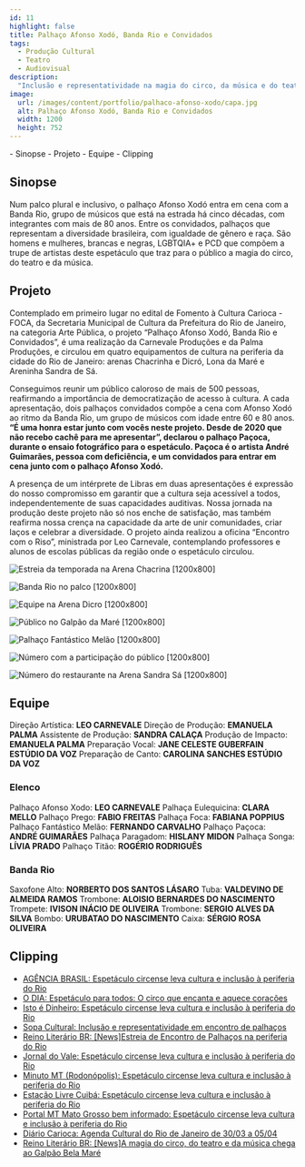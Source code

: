 ```yaml
---
id: 11
highlight: false
title: Palhaço Afonso Xodó, Banda Rio e Convidados
tags:
  - Produção Cultural
  - Teatro
  - Audiovisual
description:
  "Inclusão e representatividade na magia do circo, da música e do teatro."
image:
  url: /images/content/portfolio/palhaco-afonso-xodo/capa.jpg
  alt: Palhaço Afonso Xodó, Banda Rio e Convidados
  width: 1200
  height: 752
---
```

<Titulo/>

<Tags />

<RedesSociais />

<IconeCompartilhar />

<ImagemPrincipal />

<Toc>
- Sinopse
- Projeto
- Equipe
- Clipping
</Toc>

## Sinopse

Num palco plural e inclusivo, o palhaço Afonso Xodó entra em cena com a Banda Rio, grupo de músicos que está na estrada há cinco décadas, com integrantes com mais de 80 anos. Entre os convidados, palhaços que representam a diversidade brasileira, com igualdade de gênero e raça. São homens e mulheres, brancas e negras, LGBTQIA+ e PCD que compõem a trupe de artistas deste espetáculo que traz para o público a magia do circo, do teatro e da música.

<Youtube url="https://www.youtube.com/watch?v=GhIaWCMR-G0" aspectRatio="21/9" fullWidth cover/>

## Projeto

Contemplado em primeiro lugar no edital de Fomento à Cultura Carioca - FOCA, da Secretaria Municipal de Cultura da Prefeitura do Rio de Janeiro, na categoria Arte Pública, o projeto “Palhaço Afonso Xodó, Banda Rio e Convidados”, é uma realização da Carnevale Produções e da Palma Produções, e circulou em quatro equipamentos de cultura na periferia da cidade do Rio de Janeiro: arenas Chacrinha e Dicró, Lona da Maré e Areninha Sandra de Sá.

Conseguimos reunir um público caloroso de mais de 500 pessoas, reafirmando a importância de democratização de acesso à cultura.  A cada apresentação, dois palhaços convidados compõe a cena com Afonso Xodó ao ritmo da Banda Rio, um grupo de músicos com idade entre 60 e 80 anos. **“É uma honra estar junto com vocês neste projeto. Desde de 2020 que não recebo cachê para me apresentar”, declarou o palhaço Paçoca, durante o ensaio fotográfico para o espetáculo. Paçoca é o artista André Guimarães, pessoa com deficiência, e um convidados para entrar em cena junto com o palhaço Afonso Xodó.**

A presença de um intérprete de Libras em duas apresentações é expressão do nosso compromisso em garantir que a cultura seja acessível a todos, independentemente de suas capacidades auditivas. Nossa jornada na produção deste projeto não só nos enche de satisfação, mas também reafirma nossa crença na capacidade da arte de unir comunidades, criar laços e celebrar a diversidade.  O projeto ainda realizou a oficina “Encontro com o Riso”, ministrada por Leo Carnevale, contemplando professores e alunos de escolas públicas da região onde o espetáculo circulou.

<Carrossel>

  ![Estreia da temporada na Arena Chacrina [1200x800]](/images/content/portfolio/palhaco-afonso-xodo/estreia-da-temporada-na-arena-chacrina.jpg)

  ![Banda Rio no palco [1200x800]](/images/content/portfolio/palhaco-afonso-xodo/banda-rio-no-palco.jpg)

  ![Equipe na Arena Dicro [1200x800]](/images/content/portfolio/palhaco-afonso-xodo/equipe-na-arena-dicro.jpg)

  ![Público no Galpão da Maré [1200x800]](/images/content/portfolio/palhaco-afonso-xodo/publico-no-galpão-da-mare.jpg)

  ![Palhaço Fantástico Melão [1200x800]](/images/content/portfolio/palhaco-afonso-xodo/palhaco-fantastico-melao.jpg)

  ![Número com a participação do público [1200x800]](/images/content/portfolio/palhaco-afonso-xodo/numero-com-a-participacao-do-publico.jpg)

  ![Número do restaurante na Arena Sandra Sá [1200x800]](/images/content/portfolio/palhaco-afonso-xodo/numero-do-restaurante-na-arena-sandra-sa.jpg)

</Carrossel>

## Equipe

Direção Artística: **LEO CARNEVALE**
Direção de Produção: **EMANUELA PALMA**
Assistente de Produção: **SANDRA CALAÇA**
Produção de Impacto: **EMANUELA PALMA**
Preparação Vocal: **JANE CELESTE GUBERFAIN ESTÚDIO DA VOZ**
Preparação de Canto: **CAROLINA SANCHES ESTÚDIO DA VOZ**

### Elenco

Palhaço Afonso Xodo: **LEO CARNEVALE**
Palhaça Eulequicina: **CLARA MELLO**
Palhaço Prego: **FABIO FREITAS**
Palhaça Foca: **FABIANA POPPIUS**
Palhaço Fantástico Melão: **FERNANDO CARVALHO**
Palhaço Paçoca: **ANDRÉ GUIMARÃES**
Palhaça Paragadom: **HISLANY MIDON**
Palhaça Songa: **LÍVIA PRADO**
Palhaço Titão: **ROGÉRIO RODRIGUÊS**

### Banda Rio

Saxofone Alto: **NORBERTO DOS SANTOS LÁSARO**
Tuba: **VALDEVINO DE ALMEIDA RAMOS**
Trombone: **ALOISIO BERNARDES DO NASCIMENTO**
Trompete: **IVISON INÁCIO DE OLIVEIRA**
Trombone: **SERGIO ALVES DA SILVA**
Bombo: **URUBATAO DO NASCIMENTO**
Caixa: **SÉRGIO ROSA OLIVEIRA**

## Clipping

- [AGÊNCIA BRASIL: Espetáculo circense leva cultura e inclusão à periferia do Rio](https://agenciabrasil.ebc.com.br/geral/noticia/2023-03/espetaculo-circense-leva-cultura-e-inclusao-periferia-do-rio#)
- [O DIA: Espetáculo para todos: O circo que encanta e aquece corações](https://odia.ig.com.br/diversao/2023/04/6611913-espetaculo-para-todos-o-circo-que-encanta-e-aquece-coracoes.html?foto=7)
- [Isto é Dinheiro: Espetáculo circense leva cultura e inclusão à periferia do Rio](https://www.istoedinheiro.com.br/espetaculo-circense-leva-cultura-e-inclusao-a-periferia-do-rio/)
- [Sopa Cultural: Inclusão e representatividade em encontro de palhaços](https://sopacultural.com/inclusao-e-representatividade-em-encontro-de-palhacos/)
- [Reino Literário BR: [News]Estreia de Encontro de Palhaços na periferia do Rio](http://www.reinoliterariobr.com.br/2023/03/newsestreia-de-encontro-de-palhacos-na.html)
- [Jornal do Vale: Espetáculo circense leva cultura e inclusão à periferia do Rio](https://jornaldovale.com/espetaculo-circense-leva-cultura-e-inclusao-a-periferia-do-rio/)
- [Minuto MT (Rodonópolis): Espetáculo circense leva cultura e inclusão à periferia do Rio](https://minutomt.com.br/brasil-mundo/espetaculo-circense-leva-cultura-e-inclusao-a-periferia-do-rio/)
- [Estação Livre Cuibá: Espetáculo circense leva cultura e inclusão à periferia do Rio](https://estacaolivremt.com.br/espetaculo-circense-leva-cultura-e-inclusao-a-periferia-do-rio/)
- [Portal MT Mato Grosso bem informado: Espetáculo circense leva cultura e inclusão à periferia do Rio](https://portalmt.com.br/espetaculo-circense-leva-cultura-e-inclusao-a-periferia-do-rio/)
- [Diário Carioca: Agenda Cultural do Rio de Janeiro de 30/03 a 05/04](https://diariocarioca.com/cultura/giro-carioca/noticia/2023/03/30/agenda-cultural-do-rio-de-janeiro-de-30-03-a-05-04/10393129.html)
- [Reino Literário BR: [News]A magia do circo, do teatro e da música chega ao Galpão Bela Maré](http://www.reinoliterariobr.com.br/2023/05/newsa-magia-do-circo-do-teatro-e-da.html)

<BotaoCompartilhar />

<Espaco altura="40px" />

<Faixa>
  <Parcerias titulo="Realização">
    <Parceria
      parceiro="Carnavalle Produções"
      logo="/images/content/portfolio-parceiros/logo-carnavalle-producoes.png"
      url="https://www.instagram.com/carnevaleproducoes/"/>
    <Parceria
      parceiro="Palma Produções"
      logo="/images/content/portfolio-parceiros/logo-palma.png"
      url="https://palmaproducoes.com.br"/>
    <Parceria
      parceiro="Arte Moldura"
      logo="/images/content/portfolio-parceiros/logo-arte-moldura.png"
      url=""/>
    <Parceria
      parceiro="Porta Música"
      logo="/images/content/portfolio-parceiros/logo-porta-musica.png"
      url=""/>
    <Parceria
      parceiro="Quero Bem"
      logo="/images/content/portfolio-parceiros/logo-quero-bem.png"
      url=""/>

  </Parcerias>

  <Parcerias titulo="Apoio">
    <Parceria
      parceiro="Par Produções"
      logo="/images/content/portfolio-parceiros/logo-par-producoes.png" />
    <Parceria
      parceiro="Arena Chacrinha"
      logo="/images/content/portfolio-parceiros/logo-arena-chacrinha.png" />
    <Parceria
      parceiro="Fetaerj"
      logo="/images/content/portfolio-parceiros/logo-fetaerj.png" />
    <Parceria
      parceiro="Arena Carioca Dicró"
      logo="/images/content/portfolio-parceiros/logo-arena-carioca-dicro.png" />
    <Parceria
      parceiro="Observatório das Favelas"
      logo="/images/content/portfolio-parceiros/logo-observatorio-das-favelas.png" />
    <Parceria
      parceiro="Arena Santa Cruz"
      logo="/images/content/portfolio-parceiros/logo-arena-santa-cruz.png" />
    <Parceria
      parceiro="Fetaerj"
      logo="/images/content/portfolio-parceiros/logo-fetaerj.png" />
    <Parceria
      parceiro="Zona de Cultura Santa Cruz"
      logo="/images/content/portfolio-parceiros/logo-zona-de-cultura-santa-cruz.png" />
    <Parceria
      parceiro="Lona Cultural Municipal Herbert Vianna"
      logo="/images/content/portfolio-parceiros/logo-lona-cultural-municipal-herbert-viana.png" />
    <Parceria
      parceiro="Redes da Maré"
      logo="/images/content/portfolio-parceiros/logo-redes-da-mare.png" />
  </Parcerias>
  <Parcerias titulo="Patrocínio">
    <Parceria
      parceiro="Foca"
      logo="/images/content/portfolio-parceiros/logo-foca.png" />
  </Parcerias>
</Faixa>
